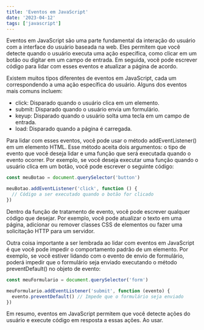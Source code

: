 ```yaml
---
title: 'Eventos em JavaScript'
date: '2023-04-12'
tags: ['javascript']
---
```


Eventos em JavaScript são uma parte fundamental da interação do usuário com a interface do usuário baseada na web. Eles permitem que você detecte quando o usuário executa uma ação específica, como clicar em um botão ou digitar em um campo de entrada. Em seguida, você pode escrever código para lidar com esses eventos e atualizar a página de acordo.

Existem muitos tipos diferentes de eventos em JavaScript, cada um correspondendo a uma ação específica do usuário. Alguns dos eventos mais comuns incluem:

- click: Disparado quando o usuário clica em um elemento.
- submit: Disparado quando o usuário envia um formulário.
- keyup: Disparado quando o usuário solta uma tecla em um campo de entrada.
- load: Disparado quando a página é carregada.

Para lidar com esses eventos, você pode usar o método addEventListener() em um elemento HTML. Esse método aceita dois argumentos: o tipo de evento que você deseja lidar e uma função que será executada quando o evento ocorrer. Por exemplo, se você deseja executar uma função quando o usuário clica em um botão, você pode escrever o seguinte código:

```javascript
const meuBotao = document.querySelector('button')

meuBotao.addEventListener('click', function () {
  // Código a ser executado quando o botão for clicado
})
```

Dentro da função de tratamento de evento, você pode escrever qualquer código que desejar. Por exemplo, você pode atualizar o texto em uma página, adicionar ou remover classes CSS de elementos ou fazer uma solicitação HTTP para um servidor.

Outra coisa importante a ser lembrada ao lidar com eventos em JavaScript é que você pode impedir o comportamento padrão de um elemento. Por exemplo, se você estiver lidando com o evento de envio de formulário, poderá impedir que o formulário seja enviado executando o método preventDefault() no objeto de evento:

```javascript
const meuFormulario = document.querySelector('form')

meuFormulario.addEventListener('submit', function (evento) {
  evento.preventDefault() // Impede que o formulário seja enviado
})
```

Em resumo, eventos em JavaScript permitem que você detecte ações do usuário e execute código em resposta a essas ações. Ao usar.
